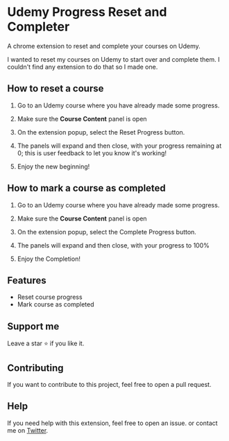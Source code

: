 
# Udemy Progress Reset and Completer

A chrome extension to reset and complete your courses on Udemy.

I wanted to reset my courses on Udemy to start over and complete them. I couldn't find any extension to do that so I made one.

## How to reset a course

1. Go to an Udemy course where you have already made some progress.

2. Make sure the **Course Content** panel is open

3. On the extension popup, select the Reset Progress button.

4. The panels will expand and then close, with your progress remaining at 0; this is user feedback to let you know it's working!

5. Enjoy the new beginning!

## How to mark a course as completed

1. Go to an Udemy course where you have already made some progress.

2. Make sure the **Course Content** panel is open

3. On the extension popup, select the Complete Progress button.

4. The panels will expand and then close, with your progress to 100% 

5. Enjoy the Completion!

## Features

- Reset course progress
- Mark course as completed


## Support me
Leave a star ⭐ if you like it.

## Contributing

If you want to contribute to this project, feel free to open a pull request.

## Help

If you need help with this extension, feel free to open an issue. or contact me on [Twitter](https://twitter.com/SagarGajare20).
